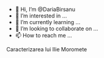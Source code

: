 - 👋 Hi, I’m @DariaBirsanu
- 👀 I’m interested in ...
- 🌱 I’m currently learning ...
- 💞️ I’m looking to collaborate on ...
- 📫 How to reach me ...

<!---
DariaBirsanu/DariaBirsanu is a ✨ special ✨ repository because its `README.md` (this file) appears on your GitHub profile.
You can click the Preview link to take a look at your changes.
--->
Caracterizarea lui Ilie Moromete
